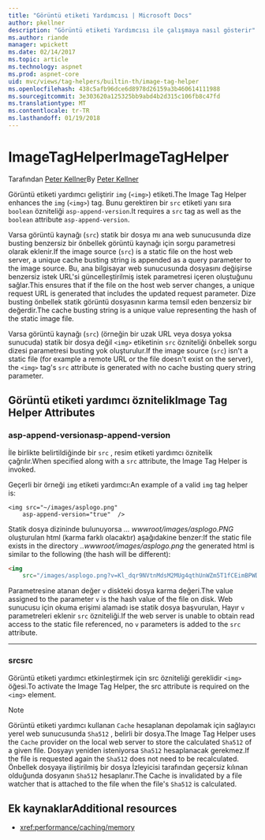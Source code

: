 ```yaml
---
title: "Görüntü etiketi Yardımcısı | Microsoft Docs"
author: pkellner
description: "Görüntü etiketi Yardımcısı ile çalışmaya nasıl gösterir"
ms.author: riande
manager: wpickett
ms.date: 02/14/2017
ms.topic: article
ms.technology: aspnet
ms.prod: aspnet-core
uid: mvc/views/tag-helpers/builtin-th/image-tag-helper
ms.openlocfilehash: 438c5afb96dce6d8978d26159a3b460614111988
ms.sourcegitcommit: 3e303620a125325bb9abd4b2d315c106fb8c47fd
ms.translationtype: MT
ms.contentlocale: tr-TR
ms.lasthandoff: 01/19/2018
---
```

# <a name="imagetaghelper"></a><span data-ttu-id="68865-103">ImageTagHelper</span><span class="sxs-lookup"><span data-stu-id="68865-103">ImageTagHelper</span></span>

<span data-ttu-id="68865-104">Tarafından [Peter Kellner](http://peterkellner.net)</span><span class="sxs-lookup"><span data-stu-id="68865-104">By [Peter Kellner](http://peterkellner.net)</span></span> 

<span data-ttu-id="68865-105">Görüntü etiketi yardımcı geliştirir `img` (`<img>`) etiketi.</span><span class="sxs-lookup"><span data-stu-id="68865-105">The Image Tag Helper enhances the `img` (`<img>`) tag.</span></span> <span data-ttu-id="68865-106">Bunu gerektiren bir `src` etiketi yanı sıra `boolean` özniteliği `asp-append-version`.</span><span class="sxs-lookup"><span data-stu-id="68865-106">It requires a `src` tag as well as the `boolean` attribute `asp-append-version`.</span></span>

<span data-ttu-id="68865-107">Varsa görüntü kaynağı (`src`) statik bir dosya mı ana web sunucusunda dize busting benzersiz bir önbellek görüntü kaynağı için sorgu parametresi olarak eklenir.</span><span class="sxs-lookup"><span data-stu-id="68865-107">If the image source (`src`) is a static file on the host web server, a unique cache busting string is appended as a query parameter to the image source.</span></span> <span data-ttu-id="68865-108">Bu, ana bilgisayar web sunucusunda dosyasını değişirse benzersiz istek URL'si güncelleştirilmiş istek parametresi içeren oluştuğunu sağlar.</span><span class="sxs-lookup"><span data-stu-id="68865-108">This ensures that if the file on the host web server changes, a unique request URL is generated that includes the updated request parameter.</span></span> <span data-ttu-id="68865-109">Dize busting önbellek statik görüntü dosyasının karma temsil eden benzersiz bir değerdir.</span><span class="sxs-lookup"><span data-stu-id="68865-109">The cache busting string is a unique value representing the hash of the static image file.</span></span>

<span data-ttu-id="68865-110">Varsa görüntü kaynağı (`src`) (örneğin bir uzak URL veya dosya yoksa sunucuda) statik bir dosya değil `<img>` etiketinin `src` özniteliği önbellek sorgu dizesi parametresi busting yok oluşturulur.</span><span class="sxs-lookup"><span data-stu-id="68865-110">If the image source (`src`) isn't a static file (for example a remote URL or the file doesn't exist on the server), the `<img>` tag's `src` attribute is generated with no cache busting query string parameter.</span></span>

## <a name="image-tag-helper-attributes"></a><span data-ttu-id="68865-111">Görüntü etiketi yardımcı öznitelik</span><span class="sxs-lookup"><span data-stu-id="68865-111">Image Tag Helper Attributes</span></span>


### <a name="asp-append-version"></a><span data-ttu-id="68865-112">asp-append-version</span><span class="sxs-lookup"><span data-stu-id="68865-112">asp-append-version</span></span>

<span data-ttu-id="68865-113">İle birlikte belirtildiğinde bir `src` , resim etiketi yardımcı öznitelik çağrılır.</span><span class="sxs-lookup"><span data-stu-id="68865-113">When specified along with a `src` attribute, the Image Tag Helper is invoked.</span></span>

<span data-ttu-id="68865-114">Geçerli bir örneği `img` etiketi yardımcı:</span><span class="sxs-lookup"><span data-stu-id="68865-114">An example of a valid `img` tag helper is:</span></span>

```cshtml
<img src="~/images/asplogo.png" 
    asp-append-version="true"  />
```

<span data-ttu-id="68865-115">Statik dosya dizininde bulunuyorsa *... wwwroot/images/asplogo.PNG* oluşturulan html (karma farklı olacaktır) aşağıdakine benzer:</span><span class="sxs-lookup"><span data-stu-id="68865-115">If the static file exists in the directory *..wwwroot/images/asplogo.png* the generated html is similar to the following (the hash will be different):</span></span>

```html
<img 
    src="/images/asplogo.png?v=Kl_dqr9NVtnMdsM2MUg4qthUnWZm5T1fCEimBPWDNgM"/>
```

<span data-ttu-id="68865-116">Parametresine atanan değer `v` diskteki dosya karma değeri.</span><span class="sxs-lookup"><span data-stu-id="68865-116">The value assigned to the parameter `v` is the hash value of the file on disk.</span></span> <span data-ttu-id="68865-117">Web sunucusu için okuma erişimi alamadı ise statik dosya başvurulan, Hayır `v` parametreleri eklenir `src` özniteliği.</span><span class="sxs-lookup"><span data-stu-id="68865-117">If the web server is unable to obtain read access to the static file referenced,  no `v` parameters is added to the `src` attribute.</span></span>

- - -

### <a name="src"></a><span data-ttu-id="68865-118">src</span><span class="sxs-lookup"><span data-stu-id="68865-118">src</span></span>

<span data-ttu-id="68865-119">Görüntü etiketi yardımcı etkinleştirmek için src özniteliği gereklidir `<img>` öğesi.</span><span class="sxs-lookup"><span data-stu-id="68865-119">To activate the Image Tag Helper, the src attribute is required on the `<img>` element.</span></span> 

> [!NOTE]
> <span data-ttu-id="68865-120">Görüntü etiketi yardımcı kullanan `Cache` hesaplanan depolamak için sağlayıcı yerel web sunucusunda `Sha512` , belirli bir dosya.</span><span class="sxs-lookup"><span data-stu-id="68865-120">The Image Tag Helper uses the `Cache` provider on the local web server to store the calculated `Sha512` of a given file.</span></span> <span data-ttu-id="68865-121">Dosyayı yeniden isteniyorsa `Sha512` hesaplanacak gerekmez.</span><span class="sxs-lookup"><span data-stu-id="68865-121">If the file is requested again the `Sha512` does not need to be recalculated.</span></span> <span data-ttu-id="68865-122">Önbellek dosyaya iliştirilmiş bir dosya İzleyicisi tarafından geçersiz kılınan olduğunda dosyanın `Sha512` hesaplanır.</span><span class="sxs-lookup"><span data-stu-id="68865-122">The Cache is invalidated by a file watcher that is attached to the file when the file's `Sha512` is calculated.</span></span>

## <a name="additional-resources"></a><span data-ttu-id="68865-123">Ek kaynaklar</span><span class="sxs-lookup"><span data-stu-id="68865-123">Additional resources</span></span>

* <xref:performance/caching/memory>
